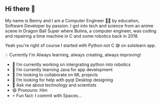 ## Hi there 👋

My name is Benny and I am a Computer Engineer 👨‍💻 by education, Software Developer by passion. 
I got into tech and science from an anime scene in Dragon Ball Super where Bulma, a computer engineer, was coding and repairing a time machine in C and some robotics back in 2018.

Yeah you're right of course I started with Python not C 😅 on sololearn app.

💡 Currently I'm Always learning, always creating, always improving!

- 🔭 I’m currently working on intergrating python into robotics
- 🌱 I’m currently learning Java for app development
- 👯 I’m looking to collaborate on ML projects
- 🤔 I’m looking for help with pyqt Desktop designing
- 💬 Ask me about technology and scientists
- 😄 Pronouns: Him
- ⚡ Fun fact: I commit with Spaces...

